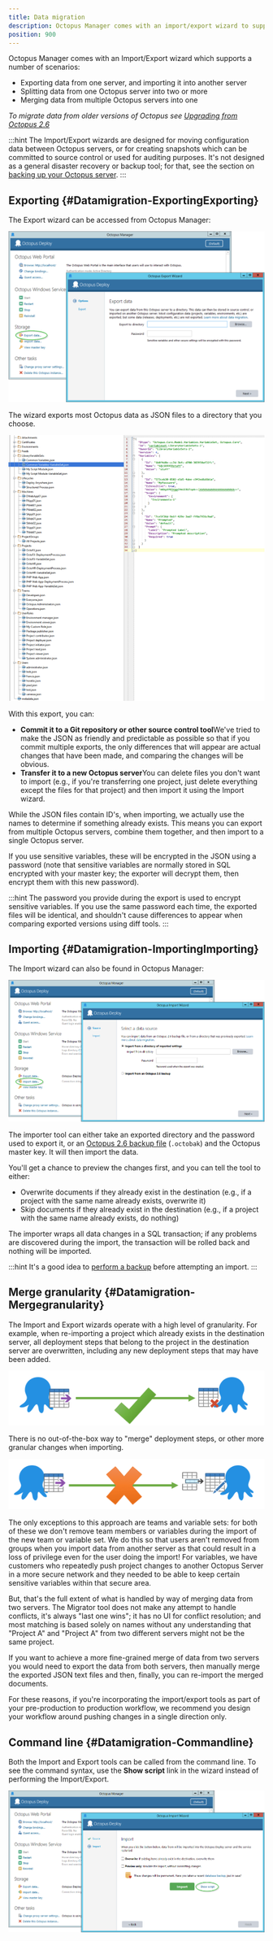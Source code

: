 ```yaml
---
title: Data migration
description: Octopus Manager comes with an import/export wizard to support moving data between Octopus instances.  
position: 900
---
```


Octopus Manager comes with an Import/Export wizard which supports a number of scenarios:

- Exporting data from one server, and importing it into another server
- Splitting data from one Octopus server into two or more
- Merging data from multiple Octopus servers into one

*To migrate data from older versions of Octopus see [Upgrading from Octopus 2.6](/docs/administration/upgrading/upgrading-from-octopus-2.6/index.md)*

:::hint
The Import/Export wizards are designed for moving configuration data between Octopus servers, or for creating snapshots which can be committed to source control or used for auditing purposes. It's not designed as a general disaster recovery or backup tool; for that, see the section on [backing up your Octopus server](/docs/administration/backup-and-restore.md).
:::

## Exporting {#Datamigration-ExportingExporting}

The Export wizard can be accessed from Octopus Manager:

![](/docs/images/3048141/3278071.png "width=500")

The wizard exports most Octopus data as JSON files to a directory that you choose.

![](/docs/images/3048141/3278073.png "width=500")

With this export, you can:

- **Commit it to a Git repository or other source control tool**We've tried to make the JSON as friendly and predictable as possible so that if you commit multiple exports, the only differences that will appear are actual changes that have been made, and comparing the changes will be obvious.
- **Transfer it to a new Octopus server**You can delete files you don't want to import (e.g., if you're transferring one project, just delete everything except the files for that project) and then import it using the Import wizard.

While the JSON files contain ID's, when importing, we actually use the names to determine if something already exists. This means you can export from multiple Octopus servers, combine them together, and then import to a single Octopus server.

If you use sensitive variables, these will be encrypted in the JSON using a password (note that sensitive variables are normally stored in SQL encrypted with your master key; the exporter will decrypt them, then encrypt them with this new password).

:::hint
The password you provide during the export is used to encrypt sensitive variables. If you use the same password each time, the exported files will be identical, and shouldn't cause differences to appear when comparing exported versions using diff tools.
:::

## Importing {#Datamigration-ImportingImporting}

The Import wizard can also be found in Octopus Manager:

![](/docs/images/3048141/3278070.png "width=500")

The importer tool can either take an exported directory and the password used to export it, or an [Octopus 2.6 backup file](/docs/administration/data-migration.md#Datamigration-ImportingImporting) (`.octobak`) and the Octopus master key. It will then import the data.

You'll get a chance to preview the changes first, and you can tell the tool to either:

- Overwrite documents if they already exist in the destination (e.g., if a project with the same name already exists, overwrite it)
- Skip documents if they already exist in the destination (e.g., if a project with the same name already exists, do nothing)

The importer wraps all data changes in a SQL transaction; if any problems are discovered during the import, the transaction will be rolled back and nothing will be imported.

:::hint
It's a good idea to [perform a backup](/docs/administration/backup-and-restore.md) before attempting an import.
:::

## Merge granularity {#Datamigration-Mergegranularity}

The Import and Export wizards operate with a high level of granularity. For example, when re-importing a project which already exists in the destination server, all deployment steps that belong to the project in the destination server are overwritten, including any new deployment steps that may have been added.

![](/docs/images/3048141/3278323.png)

There is no out-of-the-box way to "merge" deployment steps, or other more granular changes when importing.

![](/docs/images/3048141/3278324.png)

The only exceptions to this approach are teams and variable sets: for both of these we don't remove team members or variables during the import of the new team or variable set. We do this so that users aren't removed from groups when you import data from another server as that could result in a loss of privilege even for the user doing the import! For variables, we have customers who repeatedly push project changes to another Octopus Server in a more secure network and they needed to be able to keep certain sensitive variables within that secure area.

But, that's the full extent of what is handled by way of merging data from two servers. The Migrator tool does not make any attempt to handle conflicts, it's always "last one wins"; it has no UI for conflict resolution; and most matching is based solely on names without any understanding that "Project A" and "Project A" from two different servers might not be the same project.

If you want to achieve a more fine-grained merge of data from two servers you would need to export the data from both servers, then manually merge the exported JSON text files and then, finally, you can re-import the merged documents.

For these reasons, if you're incorporating the import/export tools as part of your pre-production to production workflow, we recommend you design your workflow around pushing changes in a single direction only.

## Command line {#Datamigration-Commandline}

Both the Import and Export tools can be called from the command line. To see the command syntax, use the **Show script** link in the wizard instead of performing the Import/Export.

![](/docs/images/3048141/3278069.png "width=500")
